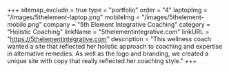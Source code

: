 +++
sitemap_exclude = true
type = "portfolio"
order = "4"
laptopImg = "/images/5thelement-laptop.png"
mobileImg = "/images/5thelement-mobile.png"
company = "5th Element Integrative Coaching"
category = "Holistic Coaching"
linkName = "5thelementintegrative.com"
linkURL = "https://5thelementintegrative.com"
description = "This wellness coach wanted a site that reflected her holistic approach to coaching and expertise in alternative remedies. As well as the logo and branding, we created a unique site with copy that really reflected her coaching style."
+++
